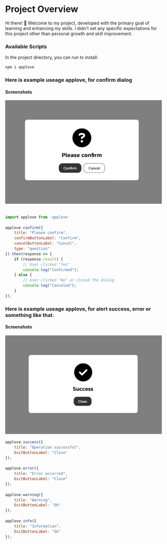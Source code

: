 # Project Overview

Hi there! 👋 Welcome to my project, developed with the primary goal of learning and enhancing my skills. I didn't set any specific expectations for this project other than personal growth and skill improvement.


### Available Scripts

In the project directory, you can run to install:

````javascript
npm i applove
````
### Here is example useage applove, for confirm dialog

#### Screenshots

![Local Image](https://github.com/jakkapan1789/applove/blob/main/example-confirm.png)
```javascript

import applove from 'applove'

applove.confirm({ 
    title: "Please confirm", 
    confirmButtonLabel: "Confirm", 
    cancelButtonLabel: "Cancel", 
    type: "question" 
}).then(response => {
    if (response.result) {
        // User clicked "Yes"
        console.log("Confirmed");
    } else {
        // User clicked "No" or closed the dialog
        console.log("Canceled");
    }
});

```

### Here is example useage applove, for alert success, error or something like that.
#### Screenshots
![Local Image](https://github.com/jakkapan1789/applove/blob/main/example-success.png)
```javascript
applove.success({ 
    title: "Operation successful", 
    ExitButtonLabel: "Close" 
});

applove.error({ 
    title: "Error occurred", 
    ExitButtonLabel: "Close" 
});

applove.warning({ 
    title: "Warning", 
    ExitButtonLabel: "Ok" 
});

applove.info({ 
    title: "Information", 
    ExitButtonLabel: "Ok" 
});


```
